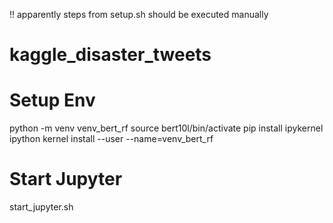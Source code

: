 !! apparently steps from setup.sh should be executed manually
# kaggle_disaster_tweets

# Setup Env
python -m venv venv_bert_rf
source bert10l/bin/activate
pip install ipykernel
ipython kernel install --user --name=venv_bert_rf

# Start Jupyter
start_jupyter.sh